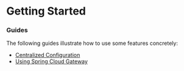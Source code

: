 # Getting Started

### Guides
The following guides illustrate how to use some features concretely:

* [Centralized Configuration](https://spring.io/guides/gs/centralized-configuration/)
* [Using Spring Cloud Gateway](https://github.com/spring-cloud-samples/spring-cloud-gateway-sample)

